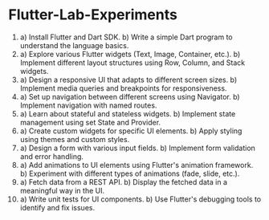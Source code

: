 # Flutter-Lab-Experiments
1. a) Install Flutter and Dart SDK.
   b) Write a simple Dart program to understand the language basics.
2. a) Explore various Flutter widgets (Text, Image, Container, etc.).
   b) Implement different layout structures using Row, Column, and Stack widgets.
3. a) Design a responsive UI that adapts to different screen sizes.
   b) Implement media queries and breakpoints for responsiveness.
4. a) Set up navigation between different screens using Navigator.
   b) Implement navigation with named routes.
5. a) Learn about stateful and stateless widgets.
   b) Implement state management using set State and Provider.
6. a) Create custom widgets for specific UI elements.
   b) Apply styling using themes and custom styles.
7. a) Design a form with various input fields.
   b) Implement form validation and error handling.
8. a) Add animations to UI elements using Flutter's animation framework.
   b) Experiment with different types of animations (fade, slide, etc.).
9. a) Fetch data from a REST API.
   b) Display the fetched data in a meaningful way in the UI.
10. a) Write unit tests for UI components.
    b) Use Flutter's debugging tools to identify and fix issues.
